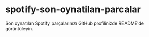 # spotify-son-oynatilan-parcalar
Son oynatılan Spotify parçalarınızı GitHub profilinizde README'de görüntüleyin.
